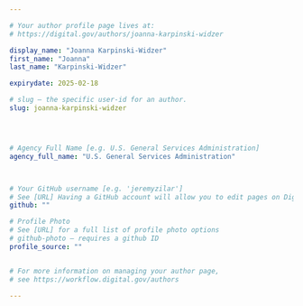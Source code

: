 ```yaml
---

# Your author profile page lives at:
# https://digital.gov/authors/joanna-karpinski-widzer

display_name: "Joanna Karpinski-Widzer"
first_name: "Joanna"
last_name: "Karpinski-Widzer"

expirydate: 2025-02-18

# slug — the specific user-id for an author.
slug: joanna-karpinski-widzer




# Agency Full Name [e.g. U.S. General Services Administration]
agency_full_name: "U.S. General Services Administration"



# Your GitHub username [e.g. 'jeremyzilar']
# See [URL] Having a GitHub account will allow you to edit pages on DigitalGov. The image used in your GitHub account can also be used to populate your digital.gov profile photo.
github: ""

# Profile Photo
# See [URL] for a full list of profile photo options
# github-photo — requires a github ID
profile_source: ""


# For more information on managing your author page,
# see https://workflow.digital.gov/authors

---
```

